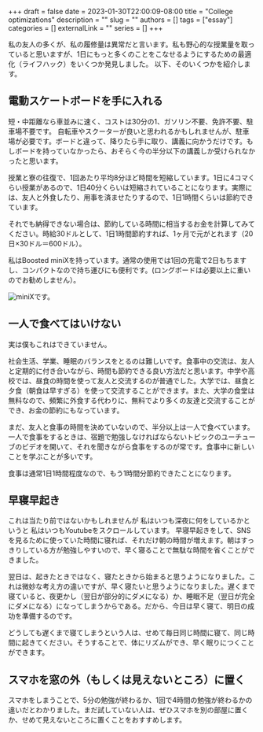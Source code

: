 +++ 
draft = false
date = 2023-01-30T22:00:09-08:00
title = "College optimizations"
description = ""
slug = ""
authors = []
tags = ["essay"]
categories = []
externalLink = ""
series = []
+++


私の友人の多くが、私の履修量は異常だと言います。私も野心的な授業量を取っていると思いますが、1日にもっと多くのことをこなせるようにするための最適化（ライフハック）をいくつか発見しました。
以下、そのいくつかを紹介します。

## 電動スケートボードを手に入れる

短・中距離なら車並みに速く、コストは30分の1、ガソリン不要、免許不要、駐車場不要です。
自転車やスクーターが良いと思われるかもしれませんが、駐車場が必要です。ボードと違って、降りたら手に取り、講義に向かうだけです。もしボードを持っていなかったら、おそらく今の半分以下の講義しか受けられなかったと思います。

授業と寮の往復で、1回あたり平均8分ほど時間を短縮しています。1日に4コマくらい授業があるので、1日40分くらいは短縮されていることになります。実際には、友人と外食したり、用事を済ませたりするので、1日1時間くらいは節約できています。

それでも納得できない場合は、節約している時間に相当するお金を計算してみてください。時給30ドルとして、1日1時間節約すれば、1ヶ月で元がとれます（20日×30ドル＝600ドル）。

私はBoosted miniXを持っています。通常の使用では1回の充電で2日もちますし、コンパクトなので持ち運びにも便利です。(ロングボードは必要以上に重いのでお勧めしません）。

![miniX](/img/miniX.jfif)です。

## 一人で食べてはいけない

実は僕もこれはできていません。

社会生活、学業、睡眠のバランスをとるのは難しいです。食事中の交流は、友人と定期的に付き合いながら、時間も節約できる良い方法だと思います。中学や高校では、昼食の時間を使って友人と交流するのが普通でした。大学では、昼食と夕食（朝食は早すぎる）を使って交流することができます。また、大学の食堂は無料なので、頻繁に外食する代わりに、無料でより多くの友達と交流することができ、お金の節約にもなっています。

まだ、友人と食事の時間を決めていないので、半分以上は一人で食べています。一人で食事をするときは、宿題で勉強しなければならないトピックのユーチューブのビデオを開いて、それを聞きながら食事をするのが常です。食事中に新しいことを学ぶことが多いです。

食事は通常1日1時間程度なので、もう1時間分節約できたことになります。


## 早寝早起き

これは当たり前ではないかもしれませんが
私はいつも深夜に何をしているかというと 私はいつもYoutubeをスクロールしています。
早寝早起きをして、SNSを見るために使っていた時間に寝れば、それだけ朝の時間が増えます。朝はすっきりしている方が勉強しやすいので、早く寝ることで無駄な時間を省くことができました。

翌日は、起きたときではなく、寝たときから始まると思うようになりました。これは微妙な考え方の違いですが、早く寝たいと思うようになりました。遅くまで寝ていると、夜更かし（翌日が部分的にダメになる）か、睡眠不足（翌日が完全にダメになる）になってしまうからである。だから、今日は早く寝て、明日の成功を準備するのです。

どうしても遅くまで寝てしまうという人は、せめて毎日同じ時間に寝て、同じ時間に起きてください。そうすることで、体にリズムができ、早く眠りにつくことができます。


## スマホを窓の外（もしくは見えないところ）に置く

スマホをしまうことで、5分の勉強が終わるか、1回で4時間の勉強が終わるかの違いだとわかりました。まだ試していない人は、ぜひスマホを別の部屋に置くか、せめて見えないところに置くことをおすすめします。


